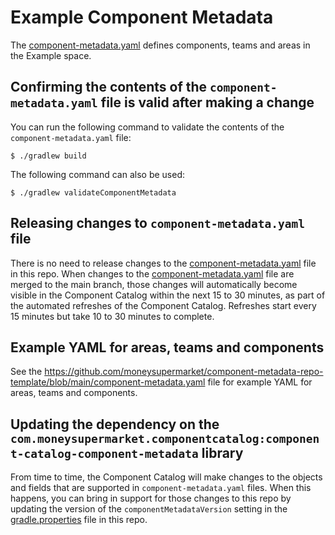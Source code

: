 # Example Component Metadata

The [component-metadata.yaml](component-metadata.yaml) defines components, teams and areas in the Example space.

## Confirming the contents of the `component-metadata.yaml` file is valid after making a change

You can run the following command to validate the contents of the `component-metadata.yaml` file:

```shell
$ ./gradlew build
```

The following command can also be used:

```shell
$ ./gradlew validateComponentMetadata
```

## Releasing changes to `component-metadata.yaml` file

There is no need to release changes to the [component-metadata.yaml](component-metadata.yaml) file in this repo.
When changes to the [component-metadata.yaml](component-metadata.yaml) file are merged to the main branch,
those changes will automatically become visible in the Component Catalog within the next 15 to 30 minutes, as
part of the automated refreshes of the Component Catalog.  Refreshes start every 15 minutes but take 10
to 30 minutes to complete.

## Example YAML for areas, teams and components

See the https://github.com/moneysupermarket/component-metadata-repo-template/blob/main/component-metadata.yaml
file for example YAML for areas, teams and components.

## Updating the dependency on the `com.moneysupermarket.componentcatalog:component-catalog-component-metadata` library

From time to time, the Component Catalog will make changes to the objects and fields that are supported in
`component-metadata.yaml` files. When this happens, you can bring in support for those changes to this repo by 
updating the version of the `componentMetadataVersion` setting in the [gradle.properties](gradle.properties)
file in this repo.
